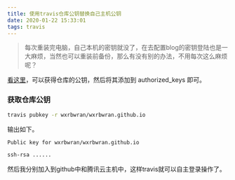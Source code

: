 ```yaml
---
title: 使用travis仓库公钥替换自己主机公钥
date: 2020-01-22 15:33:01
tags: travis
---
```

> 每次重装完电脑，自己本机的密钥就没了，在去配置blog的密钥登陆也是一大麻烦，当然也可以重装前备份，那么有没有别的办法，不用每次这么麻烦呢？

[看这里](https://docs.travis-ci.com/user/encryption-keys#fetching-the-public-key-for-your-repository)，可以获得仓库的公钥，然后将其添加到 authorized_keys 即可。

### 获取仓库公钥
```bash
travis pubkey -r wxrbwran/wxrbwran.github.io
```

输出如下。
```bash
Public key for wxrbwran/wxrbwran.github.io

ssh-rsa ......
```

然后我分别加入到github中和腾讯云主机中，这样travis就可以自主登录操作了。